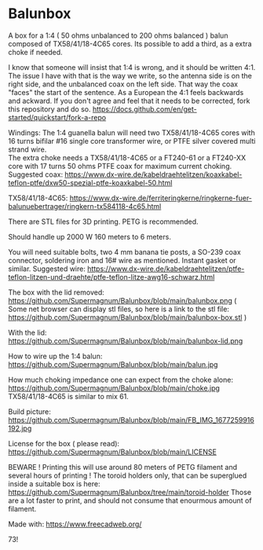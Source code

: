 # Balunbox
A box for a 1:4 ( 50 ohms unbalanced to 200 ohms balanced ) balun composed of  TX58/41/18-4C65 cores.
Its possible to add a third, as a extra choke if needed. 

I know that someone will insist that 1:4 is wrong,
and it should be written 4:1. The issue I have with that is the way we write, so the antenna side is on the right side, and the unbalanced coax on the left side.
That way the coax "faces" the start of the sentence.
As a European the 4:1 feels backwards and ackward.
If you don't agree and feel that it needs to be corrected,
fork this repository and do so.
https://docs.github.com/en/get-started/quickstart/fork-a-repo

Windings:
The 1:4 guanella balun will need two TX58/41/18-4C65 cores with 16 turns bifilar #16 single core transformer wire, or PTFE silver covered multi strand wire.  
The extra choke needs a TX58/41/18-4C65 or a FT240-61 or a FT240-XX core with 17 turns 50 ohms PTFE coax for maximum current choking.
Suggested coax: https://www.dx-wire.de/kabeldraehtelitzen/koaxkabel-teflon-ptfe/dxw50-spezial-ptfe-koaxkabel-50.html

TX58/41/18-4C65: https://www.dx-wire.de/ferriteringkerne/ringkerne-fuer-balunuebertrager/ringkern-tx584118-4c65.html


There are STL files for 3D printing. PETG is recommended.

Should handle up 2000 W 160 meters to 6 meters.

You will need suitable bolts, two 4 mm banana tie posts, a SO-239 coax connector, soldering iron and 16# wire as mentioned.
Instant gasket or similar.
Suggested wire:
https://www.dx-wire.de/kabeldraehtelitzen/ptfe-teflon-litzen-und-draehte/ptfe-teflon-litze-awg16-schwarz.html


The box with the lid removed:
https://github.com/Supermagnum/Balunbox/blob/main/balunbox.png
( Some net browser can display stl files, so here is a link to the stl file:
https://github.com/Supermagnum/Balunbox/blob/main/balunbox-box.stl )

With the lid:
https://github.com/Supermagnum/Balunbox/blob/main/balunbox-lid.png

How to wire up the 1:4 balun:
https://github.com/Supermagnum/Balunbox/blob/main/balun.jpg

How much choking impedance one can expect from the choke alone:
https://github.com/Supermagnum/Balunbox/blob/main/choke.jpg
 TX58/41/18-4C65 is similar to mix 61.

Build picture:
https://github.com/Supermagnum/Balunbox/blob/main/FB_IMG_1677259916192.jpg

License for the box ( please read):
https://github.com/Supermagnum/Balunbox/blob/main/LICENSE

BEWARE ! Printing this will use around 80 meters of PETG filament and several hours of printing !
The toroid holders only, that can be superglued inside a suitable box is here:
https://github.com/Supermagnum/Balunbox/tree/main/toroid-holder
Those are a lot faster to print, and should not consume that enourmous amount of filament.

 

Made with: 
https://www.freecadweb.org/


 73!
